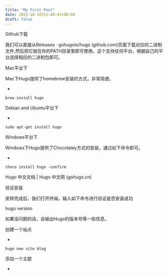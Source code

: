 ```yaml
---
title: "My First Post"
date: 2022-10-16T22:40:41+08:00
draft: false
---
```


Github下载

我们可以直接从Releases · gohugoio/hugo (github.com)页面下载对应的二进制文件,然后把它放在你的PATH目录里即可使用。这个支持任何平台，根据自己的平台选择相应的二进制包即可。



Mac平台下

Mac下Hugo提供了homebrew安装的方式，非常简便。

- 

```
brew install hugo
```

Debian and Ubuntu平台下

- 

```
sudo apt-get install hugo
```

Windows平台下

Windows下Hugo提供了Chocolatey方式的安装，通过如下命令即可。

- 

```
choco install hugo -confirm
```

Hugo 中文文档 | Hugo 中文网 (gohugo.cn)



验证安装

安转完成后，我们打开终端，输入如下命令进行验证是否安装成功

hugo version

如果没问题的话，会输出Hugo的版本号等一些信息。



创建一个站点

- 

```
hugo new site blog
```

添加一个主题

- 
